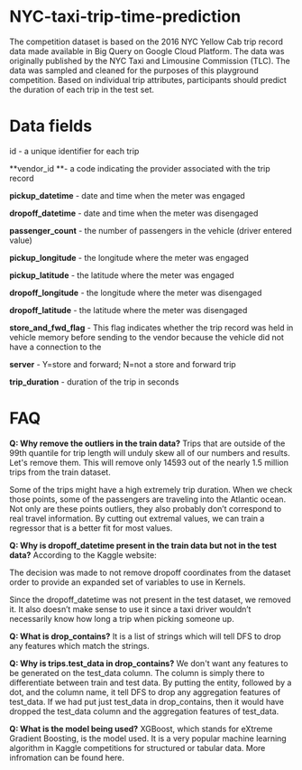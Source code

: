 # NYC-taxi-trip-time-prediction
The competition dataset is based on the 2016 NYC Yellow Cab trip record data made available in Big Query on Google Cloud Platform. The data was originally published by the NYC Taxi and Limousine Commission (TLC). The data was sampled and cleaned for the purposes of this playground competition. Based on individual trip attributes, participants should predict the duration of each trip in the test set.

# Data fields
id - a unique identifier for each trip

**vendor_id **- a code indicating the provider associated with the trip record

**pickup_datetime** - date and time when the meter was engaged

**dropoff_datetime** - date and time when the meter was disengaged

**passenger_count** - the number of passengers in the vehicle (driver entered value)

**pickup_longitude** - the longitude where the meter was engaged

**pickup_latitude** - the latitude where the meter was engaged

**dropoff_longitude** - the longitude where the meter was disengaged

**dropoff_latitude** - the latitude where the meter was disengaged

**store_and_fwd_flag** - This flag indicates whether the trip record was held in vehicle memory before sending to the vendor because the vehicle did not have a connection to the 

**server** - Y=store and forward; N=not a store and forward trip

**trip_duration** - duration of the trip in seconds

# FAQ

**Q: Why remove the outliers in the train data?**
Trips that are outside of the 99th quantile for trip length will unduly skew all of our numbers and results. Let's remove them. This will remove only 14593 out of the nearly 1.5 million trips from the train dataset.

Some of the trips might have a high extremely trip duration. When we check those points, some of the passengers are traveling into the Atlantic ocean. Not only are these points outliers, they also probably don’t correspond to real travel information. By cutting out extremal values, we can train a regressor that is a better fit for most values.

**Q: Why is dropoff_datetime present in the train data but not in the test data?**
According to the Kaggle website:

The decision was made to not remove dropoff coordinates from the dataset order to provide an expanded set of variables to use in Kernels.

Since the dropoff_datetime was not present in the test dataset, we removed it. It also doesn’t make sense to use it since a taxi driver wouldn’t necessarily know how long a trip when picking someone up.

**Q: What is drop_contains?**
It is a list of strings which will tell DFS to drop any features which match the strings.

**Q: Why is trips.test_data in drop_contains?**
We don't want any features to be generated on the test_data column. The column is simply there to differentiate between train and test data. By putting the entity, followed by a dot, and the column name, it tell DFS to drop any aggregation features of test_data. If we had put just test_data in drop_contains, then it would have dropped the test_data column and the aggregation features of test_data.

**Q: What is the model being used?**
XGBoost, which stands for eXtreme Gradient Boosting, is the model used. It is a very popular machine learning algorithm in Kaggle competitions for structured or tabular data. More infromation can be found here.
